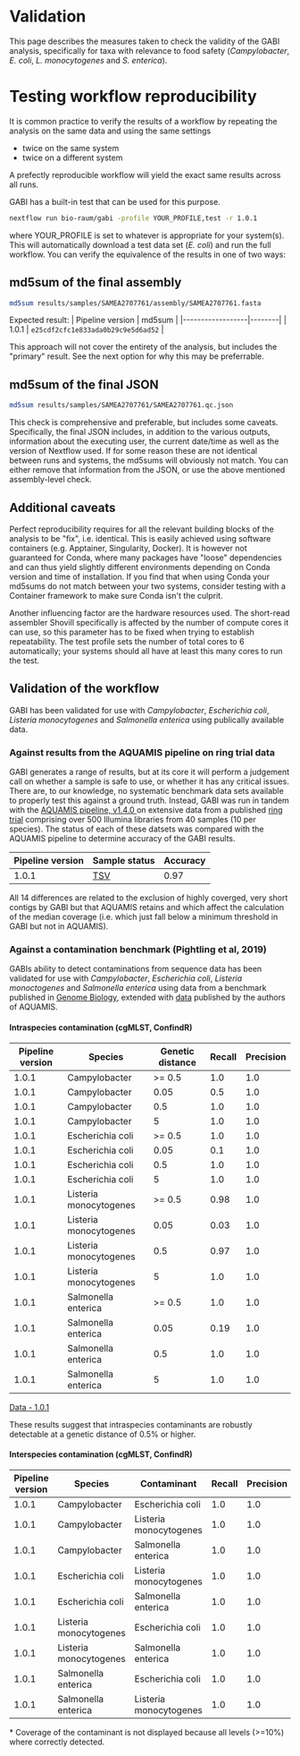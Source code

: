 # Validation

This page describes the measures taken to check the validity of the GABI analysis, specifically for taxa with relevance to food safety (<i>Campylobacter</i>, <i>E. coli</i>, <i>L. monocytogenes</i> and <i>S. enterica</i>).

# Testing workflow reproducibility

It is common practice to verify the results of a workflow by repeating the analysis on the same data and using the same settings

- twice on the same system
- twice on a different system

A prefectly reproducible workflow will yield the exact same results across all runs. 

GABI has a built-in test that can be used for this purpose. 

```bash
nextflow run bio-raum/gabi -profile YOUR_PROFILE,test -r 1.0.1
```

where YOUR_PROFILE is set to whatever is appropriate for your system(s). This will automatically download a test data set (<i>E. coli</i>) and run the full workflow. You can verify the equivalence of the results in one of two ways:

## md5sum of the final assembly
```bash
md5sum results/samples/SAMEA2707761/assembly/SAMEA2707761.fasta
```
Expected result:
| Pipeline version | md5sum |
|------------------|--------|
| 1.0.1            | `e25cdf2cfc1e833ada0b29c9e5d6ad52` |

This approach will not cover the entirety of the analysis, but includes the "primary" result. See the next option for why this may be preferrable. 


## md5sum of the final JSON
```bash
md5sum results/samples/SAMEA2707761/SAMEA2707761.qc.json
```

This check is comprehensive and preferable, but includes some caveats. Specifically, the final JSON includes, in addition to the various outputs, information about the executing user, the current date/time as well as the version of Nextflow used. If for some reason these are not identical between runs and systems, the md5sums will obviously not match. You can either remove that information from the JSON, or use the above mentioned assembly-level check.

## Additional caveats

Perfect reproducibility requires for all the relevant building blocks of the analysis to be "fix", i.e. identical. This is easily achieved using software containers (e.g. Apptainer, Singularity, Docker). It is however not guaranteed for Conda, where many packages have "loose" dependencies and can thus yield slightly different environments depending on Conda version and time of installation. If you find that when using Conda your md5sums do not match between your two systems, consider testing with a Container framework to make sure Conda isn't the culprit.

Another influencing factor are the hardware resources used. The short-read assembler Shovill specifically is affected by the number of compute cores it can use, so this parameter has to be fixed when trying to establish repeatability. The test profile sets the number of total cores to 6 automatically; your systems should all have at least this many cores to run the test. 

## Validation of the workflow

GABI has been validated for use with <i>Campylobacter</i>, <i>Escherichia coli</i>, <i>Listeria monocytogenes</i> and <i>Salmonella enterica</i> using publically available data.

### Against results from the AQUAMIS pipeline on ring trial data

GABI generates a range of results, but at its core it will perform a judgement call on whether a sample is safe to use, or whether it has any critical issues. There are, to our knowledge, no systematic benchmark data sets available to properly test this against a ground truth. Instead, GABI was run in tandem with the [AQUAMIS pipeline, v1.4.0 ](https://gitlab.com/bfr_bioinformatics/AQUAMIS) on extensive data from a published [ring trial](https://www.frontiersin.org/journals/microbiology/articles/10.3389/fmicb.2023.1253362/full) comprising over 500 Illumina libraries from 40 samples (10 per species). The status of each of these datsets was compared with the AQUAMIS pipeline to determine accuracy of the GABI results.

 Pipeline version | Sample status | Accuracy |
|------------------|--------| ----------- |
| 1.0.1            | [TSV](../assets/benchmark/gabi_vs_aquamis_1.0.1.tsv) | 0.97 |

All 14 differences are related to the exclusion of highly coverged, very short contigs by GABI but that AQUAMIS retains and which affect the calculation of the median coverage (i.e. which just fall below a minimum threshold in GABI but not in AQUAMIS).

### Against a contamination benchmark (Pightling et al, 2019)

GABIs ability to detect contaminations from sequence data has been validated for use with <i>Campylobacter</i>, <i>Escherichia coli</i>, <i>Listeria monoctogenes</i> and <i>Salmonella enterica</i> using data from a benchmark published in [Genome Biology](https://genomebiology.biomedcentral.com/articles/10.1186/s13059-019-1914-x), extended with [data](https://zenodo.org/records/4601406) published by the authors of AQUAMIS. 

#### Intraspecies contamination (cgMLST, ConfindR)


 Pipeline version | Species | Genetic distance |Recall | Precision |
|------------------|--------| ----------- | ---------- | --------- |
| 1.0.1            | Campylobacter | >= 0.5 | 1.0 | 1.0
| 1.0.1            | Campylobacter | 0.05 | 0.5 | 1.0
| 1.0.1            | Campylobacter | 0.5 | 1.0 | 1.0
| 1.0.1            | Campylobacter | 5 | 1.0 | 1.0
| 1.0.1            | Escherichia coli | >= 0.5 | 1.0 | 1.0
| 1.0.1            | Escherichia coli | 0.05 | 0.1 | 1.0
| 1.0.1            | Escherichia coli | 0.5 | 1.0 | 1.0
| 1.0.1            | Escherichia coli | 5 | 1.0 | 1.0
| 1.0.1            | Listeria monocytogenes | >= 0.5 | 0.98 | 1.0
| 1.0.1            | Listeria monocytogenes | 0.05 | 0.03 | 1.0
| 1.0.1            | Listeria monocytogenes | 0.5 | 0.97 | 1.0
| 1.0.1            | Listeria monocytogenes | 5 | 1.0 | 1.0
| 1.0.1            | Salmonella enterica | >= 0.5 | 1.0 | 1.0
| 1.0.1            | Salmonella enterica | 0.05 | 0.19 | 1.0
| 1.0.1            | Salmonella enterica | 0.5 | 1.0 | 1.0
| 1.0.1            | Salmonella enterica | 5 | 1.0 | 1.0

[Data - 1.0.1](../assets/benchmark/gabi_contamination_1.0.1.tsv)

These results suggest that intraspecies contaminants are robustly detectable at a genetic distance of 0.5% or higher. 

#### Interspecies contamination (cgMLST, ConfindR)

Pipeline version | Species | Contaminant | Recall | Precision |
| -------------- | ------- | ----------- | ------ | --------- |
| 1.0.1          | Campylobacter | Escherichia coli | 1.0 | 1.0 |
| 1.0.1          | Campylobacter | Listeria monocytogenes | 1.0 | 1.0 |
| 1.0.1          | Campylobacter | Salmonella enterica | 1.0 | 1.0 |
| 1.0.1          | Escherichia coli | Listeria monocytogenes | 1.0 | 1.0 |
| 1.0.1          | Escherichia coli | Salmonella enterica | 1.0 | 1.0 |
| 1.0.1          | Listeria monocytogenes | Escherichia coli | 1.0 | 1.0 |
| 1.0.1          | Listeria monocytogenes | Salmonella enterica | 1.0 | 1.0 |
| 1.0.1          | Salmonella enterica | Escherichia coli | 1.0 | 1.0 |
| 1.0.1          | Salmonella enterica | Listeria monocytogenes | 1.0 | 1.0 |

\* Coverage of the contaminant is not displayed because all levels (>=10%) where correctly detected.